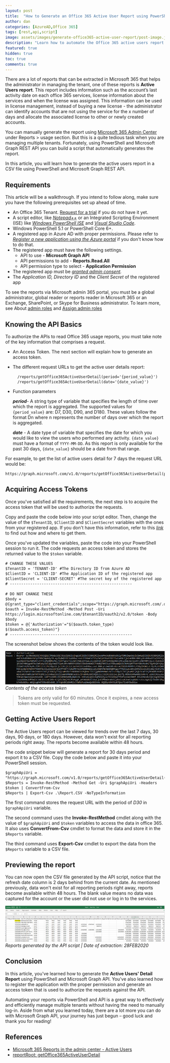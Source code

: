 ```yaml
---
layout: post
title:  "How to Generate an Office 365 Active User Report using PowerShell and Microsoft Graph REST API"
author: dan
categories: [AzureAD,Office 365]
tags: [rest,api,script]
image: assets/images/generate-office365-active-user-report/post-image.jpg
description: "Learn how to automate the Office 365 active users report using Microsoft Graph API and PowerShell script."
featured: true
hidden: true
toc: true
comments: true
---
```


There are a lot of reports that can be extracted in Microsoft 365 that helps the administrator in managing the tenant, one of these reports is **Active Users** **report**. This report includes information such as the account’s last activity date on each office 365 services, license information about the services and when the license was assigned. This information can be used in license management, instead of buying a new license - the administrator can identify accounts that are not using the service for the x number of days and allocate the associated license to other or newly created accounts.

You can manually generate the report using [Microsoft 365 Admin Center](https://docs.microsoft.com/en-us/microsoft-365/admin/activity-reports/active-users?view=o365-worldwide) under Reports > usage section. But this is a quite tedious task when you are managing multiple tenants. Fortunately, using PowerShell and Microsoft Graph REST API you can build a script that automatically generates the report.

In this article, you will learn how to generate the active users report in a CSV file using PowerShell and Microsoft Graph REST API.

## Requirements

This article will be a walkthrough. If you intend to follow along, make sure you have the following prerequisites set up ahead of time.

- An Office 365 Tenant. [Request for a trial](https://go.microsoft.com/fwlink/p/?LinkID=698279&culture=en-US&country=US) if you do not have it yet.
- A script editor, like *[Notepad++](https://notepad-plus-plus.org/download/)* or an Integrated Scripting Environment (ISE) like *[Windows PowerShell ISE](https://docs.microsoft.com/en-us/powershell/scripting/components/ise/introducing-the-windows-powershell-ise?view=powershell-5.1)* and *[Visual Studio Code](https://code.visualstudio.com/download)*.
- Windows PowerShell 5.1 or PowerShell Core 6+.
- A registered app in Azure AD with proper permissions. Please refer to *[Register a new application using the Azure portal](https://docs.microsoft.com/en-us/graph/auth-register-app-v2#register-a-new-application-using-the-azure-portal)* if you don't know how to do that.
- The registered app must have the following settings.
    - API to use - **Microsoft Graph API**
    - API permissions to add - **Reports.Read.All**
    - API permission type to select - **Application Permission**
- The registered app must be *[granted admin consent](https://docs.microsoft.com/en-us/azure/active-directory/manage-apps/grant-admin-consent#grant-admin-consent-in-app-registrations).*
- The *Application ID, Directory ID* and the *Client Secret* of the registered app

To see the reports via Microsoft admin 365 portal, you must be a global administrator, global reader or reports reader in Microsoft 365 or an Exchange, SharePoint, or Skype for Business administrator. To learn more, see About [admin roles](https://docs.microsoft.com/en-us/microsoft-365/admin/add-users/about-admin-roles?view=o365-worldwide) and [Assign admin roles](https://docs.microsoft.com/en-us/microsoft-365/admin/add-users/assign-admin-roles?view=o365-worldwide)

## Knowing the API Basics

To authorize the APIs to read Office 365 usage reports, you must take note of the key information that comprises a request.

- An Access Token. The next section will explain how to generate an access token.
- The different request URLs to get the active user details report:

        /reports/getOffice365ActiveUserDetail(period='{period_value}')
        /reports/getOffice365ActiveUserDetail(date='{date_value}')

- Function parameters

    ***period***- A string type of variable that specifies the length of time over which the report is aggregated. The supported values for `{period_value}` are: D7, D30, D90, and D180. These values follow the format Dn where n represents the number of days over which the report is aggregated.

    ***date*** - A date type of variable that specifies the date for which you would like to view the users who performed any activity. `{date_value}` must have a format of `YYYY-MM-DD`. As this report is only available for the past 30 days, `{date_value}` should be a date from that range.

For example, to get the list of active users detail for 7 days the request URL would be:

    https://graph.microsoft.com/v1.0/reports/getOffice365ActiveUserDetail(period='D7')

## Acquiring Access Tokens

Once you've satisfied all the requirements, the next step is to acquire the access token that will be used to authorize the requests.

 Copy and paste the code below into your script editor. Then, change the value of the `$TenantID`, `$ClientID` and `$ClientSecret` variables with the ones from your registered app. If you don't have this information, refer to this *[link](https://docs.microsoft.com/en-us/azure/active-directory/develop/howto-create-service-principal-portal#get-values-for-signing-in)* to find out how and where to get them.

Once you've updated the variables, paste the code into your PowerShell session to run it. The code requests an access token and stores the returned value to the `$token` variable.

    # CHANGE THESE VALUES
    $TenantID = 'TENANT-ID' #The Directory ID from Azure AD
    $ClientID = 'CLIENT-ID' #The Application ID of the registered app
    $ClientSecret = 'CLIENT-SECRET' #The secret key of the registered app
    # ------------------------------------------------------

    # DO NOT CHANGE THESE
    $body = @{grant_type="client_credentials";scope="https://graph.microsoft.com/.default";client_id=$ClientID;client_secret=$ClientSecret}
    $oauth = Invoke-RestMethod -Method Post -Uri https://login.microsoftonline.com/$tenantID/oauth2/v2.0/token -Body $body
    $token = @{'Authorization'="$($oauth.token_type) $($oauth.access_token)"}
    # ------------------------------------------------------

The screenshot below shows the contents of the token would look like.

![Contents of the access token](/assets/images/generate-office365-active-user-report/access-token.png)
*Contents of the access token*

> Tokens are only valid for 60 minutes. Once it expires, a new access token must be requested.

## Getting Active Users Report

The Active Users report can be viewed for trends over the last 7 days, 30 days, 90 days, or 180 days. However, data won't exist for all reporting periods right away. The reports become available within 48 hours.

The code snippet below will generate a report for 30 days period and export it to a CSV file. Copy the code below and paste it into your PowerShell session.

    $graphApiUri = "https://graph.microsoft.com/v1.0/reports/getOffice365ActiveUserDetail(period='D30')"
    $Reports = Invoke-RestMethod -Method Get -Uri $graphApiUri -Headers $token | ConvertFrom-Csv
    $Reports | Export-Csv .\Report.CSV -NoTypeInformation

The first command stores the request URL with the period of *D30* in `$graphApiUri` variable.

The second command uses the **Invoke-RestMethod** cmdlet along with the value of `$graphApiUri` and `$token` variables to access the data in office 365. It also uses **ConvertFrom-Csv** cmdlet to format the data and store it in the `$Reports` variable.

The third command uses **Export-Csv** cmdlet to export the data from the `$Reports` variable to a CSV file.

## Previewing the report

You can now open the CSV file generated by the API script, notice that the refresh date column is 2 days behind from the current date. As mentioned previously, data won't exist for all reporting periods right away, reports become available within 48 hours. The blank value means no data was captured for the account or the user did not use or log in to the services.

![Reports generated by the API script](/assets/images/generate-office365-active-user-report/csv-report.png)
*Reports generated by the API script | Date of extraction: 28FEB2020*

## Conclusion

In this article, you've learned how to generate the **Active Users' Detail Report** using PowerShell and Microsoft Graph API.  You've also learned how to register the application with the proper permission and generate an access token that is used to authorize the requests against the API.

Automating your reports via PowerShell and API is a great way to effectively and efficiently manage multiple tenants without having the need to manually log-in. Aside from what you learned today, there are a lot more you can do with Microsoft Graph API, your journey has just begun – good luck and thank you for reading!

## References

- [Microsoft 365 Reports in the admin center - Active Users](https://docs.microsoft.com/en-us/microsoft-365/admin/activity-reports/active-users?view=o365-worldwide)
- [reportRoot: getOffice365ActiveUserDetail](https://docs.microsoft.com/en-us/graph/api/reportroot-getoffice365activeuserdetail?view=graph-rest-1.0&tabs=http)